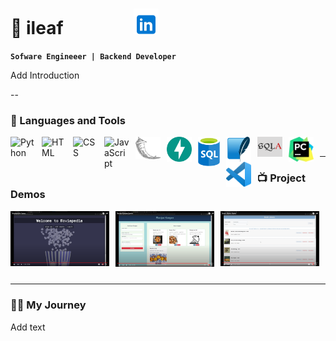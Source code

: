 # 🦉 ileaf &nbsp;&nbsp;&nbsp;&nbsp;&nbsp;&nbsp;&nbsp;&nbsp;&nbsp;&nbsp;&nbsp;&nbsp;&nbsp;&nbsp;&nbsp;&nbsp;[<img src="static/icon-linkedin.png" width="40" alt="LinkedIn Icon">](https://www.linkedin.com/in/inesfolha) 



**`Sofware Engineeer | Backend Developer `**  




Add Introduction


 
--

### 🧰 Languages and Tools
<img align="left" alt="Python" width="40px" style="padding-right:10px;" src="https://cdn.jsdelivr.net/gh/devicons/devicon/icons/python/python-plain.svg" />
<img align="left" alt="HTML" width="40px" style="padding-right:10px;" src="https://cdn.jsdelivr.net/gh/devicons/devicon/icons/html5/html5-plain.svg" />
<img align="left" alt="CSS" width="40px" style="padding-right:10px;" src="https://cdn.jsdelivr.net/gh/devicons/devicon/icons/css3/css3-plain.svg" />
<img align="left" alt="JavaScript" width="40px" style="padding-right:10px;" src="https://cdn.jsdelivr.net/gh/devicons/devicon/icons/javascript/javascript-plain.svg" />
<img align="left" alt="Flask" width="40px" style="padding-right:10px;" src="static/flask-original-inverted.png" />
<img align="left" alt="FastAPI" width="40px" style="padding-right:10px;" src="static/fastapi-original.svg" />
<img align="left" alt="SQL" width="35px" style="padding-right:10px;" src="static/sql-database-generic.svg" />
<img align="left" alt="Sqlite" width="40px" style="padding-right:10px;" src="static/sqlite-original.svg" />
<img align="left" alt="SQAlchemy" width="40px" style="padding-right:10px;" src="static/sqlalchemy-with-background.png" />
<img align="left" alt="Pycharm" width="40px" style="padding-right:10px;" src="static/PyCharm_Icon.svg.png" />
<img align="left" alt="VSCode" width="40px" style="padding-right:10px;" src="static/Visual_Studio_Code_1.35_icon.svg.png" />

<br />


---

### 📺 Project Demos
<div style="display: flex; justify-content: space-between; flex-wrap: wrap;">
  <a href="https://www.youtube.com/watch?v=kAIS983QBS8" style="flex: 0 0 calc(33.33% - 10px); margin-right: 10px; margin-bottom: 10px;">
    <img src="static/youtube screenshots/moviepedia demo.png" alt="Moviepedia Demo" width="250">
  </a>

  <a href="https://www.youtube.com/watch?v=lNLidetiIVA" style="flex: 0 0 calc(33.33% - 10px); margin-right: 10px; margin-bottom: 10px;">
    <img src="static/youtube screenshots/recipe-keeper-demo.png" alt="Recipe Keeper Demo" width="250">
  </a>

  <a href="https://www.youtube.com/watch?v=QfXVmT3e1SQ" style="flex: 0 0 calc(33.33% - 10px); margin-right: 10px; margin-bottom: 10px;">
    <img src="static/youtube screenshots/book-library-demo.png" alt="Book Library Demo" width="250">
  </a>

</div>


---

 <summary> <h3>👨‍💻 My Journey</h3></summary>
Add text 


